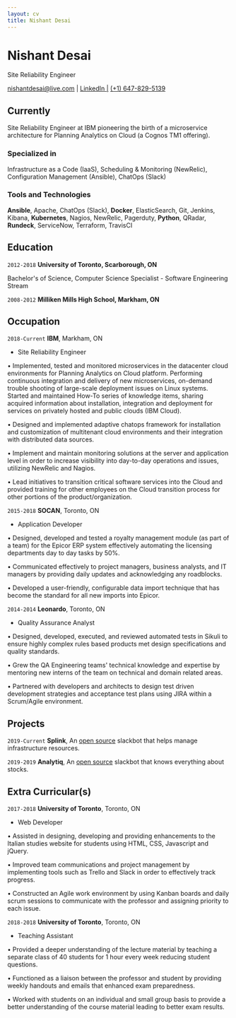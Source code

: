 ```yaml
---
layout: cv
title: Nishant Desai
---
```

# Nishant Desai
Site Reliability Engineer

<div id="webaddress">
  <a href="nishantdesai@live.com">nishantdesai@live.com</a>
| <a href="https://www.linkedin.com/in/nishant-desai/">LinkedIn |</a>
  <a href="">(+1) 647-829-5139</a>
</div>


## Currently

Site Reliability Engineer at IBM pioneering the birth of a microservice architecture for Planning Analytics on Cloud (a Cognos TM1 offering). 

### Specialized in

Infrastructure as a Code (IaaS), Scheduling & Monitoring (NewRelic), Configuration Management (Ansible), ChatOps (Slack)

### Tools and Technologies

**Ansible**, Apache, ChatOps (Slack), **Docker**, ElasticSearch, Git, Jenkins, Kibana, **Kubernetes**, Nagios, NewRelic, Pagerduty, **Python**, QRadar, **Rundeck**, ServiceNow, Terraform, TravisCI


## Education

`2012-2018`
__University of Toronto, Scarborough, ON__

Bachelor's of Science, Computer Science Specialist - Software Engineering Stream

`2008-2012`
__Milliken Mills High School, Markham, ON__

## Occupation

`2018-Current`
__IBM__, Markham, ON

- Site Reliability Engineer

• Implemented, tested and monitored microservices in the datacenter cloud environments for Planning Analytics on Cloud platform. Performing continuous integration and delivery of new microservices, on-demand trouble shooting of large-scale deployment issues on Linux systems. Started and maintained How-To series of knowledge items, sharing acquired information about installation, integration and deployment for services on privately hosted and public clouds (IBM Cloud).

• Designed and implemented adaptive chatops framework for installation and customization of multitenant cloud environments and their integration with distributed data sources.

• Implement and maintain monitoring solutions at the server and application level in order to increase visibility into day-to-day operations and issues, utilizing NewRelic and Nagios. 

• Lead initiatives to transition critical software services into the Cloud and provided training for other employees on the Cloud transition process for other portions of the product/organization.

`2015-2018`
__SOCAN__, Toronto, ON

- Application Developer

• Designed, developed and tested a royalty management module (as part of a team) for the Epicor ERP system effectively automating the licensing departments day to day tasks by 50%.

• Communicated effectively to project managers, business analysts, and IT managers by providing daily updates and acknowledging any roadblocks.

• Developed a user-friendly, configurable data import technique that has become the standard for all new imports into Epicor.

`2014-2014`
__Leonardo__, Toronto, ON

- Quality Assurance Analyst

• Designed, developed, executed, and reviewed automated tests in Sikuli to ensure highly complex rules based products met design specifications and quality standards.

• Grew the QA Engineering teams' technical knowledge and expertise by mentoring new interns of the team on technical and domain related areas. 

• Partnered with developers and architects to design test driven development strategies and acceptance test plans using JIRA within a Scrum/Agile environment.

## Projects
`2019-Current`
__Splink__, An [open source](https://github.com/desainis/splink) slackbot that helps manage infrastructure resources. 

`2019-2019`
__Analytiq__, An [open source](https://github.com/desainis/analytiq) slackbot that knows everything about stocks. 

## Extra Curricular(s)

`2017-2018`
__University of Toronto__, Toronto, ON

- Web Developer 

• Assisted in designing, developing and providing enhancements to the Italian studies website for students using HTML, CSS, Javascript and jQuery. 

• Improved team communications and project management by implementing tools such as Trello and Slack in order to effectively track progress.

• Constructed an Agile work environment by using Kanban boards and daily scrum sessions to communicate with the professor and assigning priority to each issue.

`2018-2018`
__University of Toronto__, Toronto, ON

- Teaching Assistant

• Provided a deeper understanding of the lecture material by teaching a separate class of 40 students for 1 hour every week reducing student questions. 

• Functioned as a liaison between the professor and student by providing weekly handouts and emails that enhanced exam preparedness.

• Worked with students on an individual and small group basis to provide a better understanding of the course material leading to better exam results.